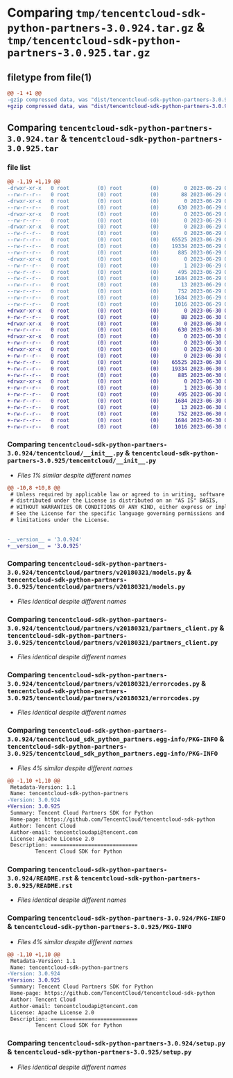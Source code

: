 # Comparing `tmp/tencentcloud-sdk-python-partners-3.0.924.tar.gz` & `tmp/tencentcloud-sdk-python-partners-3.0.925.tar.gz`

## filetype from file(1)

```diff
@@ -1 +1 @@
-gzip compressed data, was "dist/tencentcloud-sdk-python-partners-3.0.924.tar", last modified: Thu Jun 29 00:39:39 2023, max compression
+gzip compressed data, was "dist/tencentcloud-sdk-python-partners-3.0.925.tar", last modified: Fri Jun 30 02:19:16 2023, max compression
```

## Comparing `tencentcloud-sdk-python-partners-3.0.924.tar` & `tencentcloud-sdk-python-partners-3.0.925.tar`

### file list

```diff
@@ -1,19 +1,19 @@
-drwxr-xr-x   0 root         (0) root         (0)        0 2023-06-29 00:39:39.000000 tencentcloud-sdk-python-partners-3.0.924/
--rw-r--r--   0 root         (0) root         (0)       88 2023-06-29 00:39:39.000000 tencentcloud-sdk-python-partners-3.0.924/setup.cfg
-drwxr-xr-x   0 root         (0) root         (0)        0 2023-06-29 00:39:39.000000 tencentcloud-sdk-python-partners-3.0.924/tencentcloud/
--rw-r--r--   0 root         (0) root         (0)      630 2023-06-29 00:39:39.000000 tencentcloud-sdk-python-partners-3.0.924/tencentcloud/__init__.py
-drwxr-xr-x   0 root         (0) root         (0)        0 2023-06-29 00:39:39.000000 tencentcloud-sdk-python-partners-3.0.924/tencentcloud/partners/
--rw-r--r--   0 root         (0) root         (0)        0 2023-06-29 00:39:39.000000 tencentcloud-sdk-python-partners-3.0.924/tencentcloud/partners/__init__.py
-drwxr-xr-x   0 root         (0) root         (0)        0 2023-06-29 00:39:39.000000 tencentcloud-sdk-python-partners-3.0.924/tencentcloud/partners/v20180321/
--rw-r--r--   0 root         (0) root         (0)        0 2023-06-29 00:39:39.000000 tencentcloud-sdk-python-partners-3.0.924/tencentcloud/partners/v20180321/__init__.py
--rw-r--r--   0 root         (0) root         (0)    65525 2023-06-29 00:39:39.000000 tencentcloud-sdk-python-partners-3.0.924/tencentcloud/partners/v20180321/models.py
--rw-r--r--   0 root         (0) root         (0)    19334 2023-06-29 00:39:39.000000 tencentcloud-sdk-python-partners-3.0.924/tencentcloud/partners/v20180321/partners_client.py
--rw-r--r--   0 root         (0) root         (0)      885 2023-06-29 00:39:39.000000 tencentcloud-sdk-python-partners-3.0.924/tencentcloud/partners/v20180321/errorcodes.py
-drwxr-xr-x   0 root         (0) root         (0)        0 2023-06-29 00:39:39.000000 tencentcloud-sdk-python-partners-3.0.924/tencentcloud_sdk_python_partners.egg-info/
--rw-r--r--   0 root         (0) root         (0)        1 2023-06-29 00:39:39.000000 tencentcloud-sdk-python-partners-3.0.924/tencentcloud_sdk_python_partners.egg-info/dependency_links.txt
--rw-r--r--   0 root         (0) root         (0)      495 2023-06-29 00:39:39.000000 tencentcloud-sdk-python-partners-3.0.924/tencentcloud_sdk_python_partners.egg-info/SOURCES.txt
--rw-r--r--   0 root         (0) root         (0)     1684 2023-06-29 00:39:39.000000 tencentcloud-sdk-python-partners-3.0.924/tencentcloud_sdk_python_partners.egg-info/PKG-INFO
--rw-r--r--   0 root         (0) root         (0)       13 2023-06-29 00:39:39.000000 tencentcloud-sdk-python-partners-3.0.924/tencentcloud_sdk_python_partners.egg-info/top_level.txt
--rw-r--r--   0 root         (0) root         (0)      752 2023-06-29 00:39:39.000000 tencentcloud-sdk-python-partners-3.0.924/README.rst
--rw-r--r--   0 root         (0) root         (0)     1684 2023-06-29 00:39:39.000000 tencentcloud-sdk-python-partners-3.0.924/PKG-INFO
--rw-r--r--   0 root         (0) root         (0)     1016 2023-06-29 00:39:39.000000 tencentcloud-sdk-python-partners-3.0.924/setup.py
+drwxr-xr-x   0 root         (0) root         (0)        0 2023-06-30 02:19:16.000000 tencentcloud-sdk-python-partners-3.0.925/
+-rw-r--r--   0 root         (0) root         (0)       88 2023-06-30 02:19:16.000000 tencentcloud-sdk-python-partners-3.0.925/setup.cfg
+drwxr-xr-x   0 root         (0) root         (0)        0 2023-06-30 02:19:16.000000 tencentcloud-sdk-python-partners-3.0.925/tencentcloud/
+-rw-r--r--   0 root         (0) root         (0)      630 2023-06-30 02:19:16.000000 tencentcloud-sdk-python-partners-3.0.925/tencentcloud/__init__.py
+drwxr-xr-x   0 root         (0) root         (0)        0 2023-06-30 02:19:16.000000 tencentcloud-sdk-python-partners-3.0.925/tencentcloud/partners/
+-rw-r--r--   0 root         (0) root         (0)        0 2023-06-30 02:19:16.000000 tencentcloud-sdk-python-partners-3.0.925/tencentcloud/partners/__init__.py
+drwxr-xr-x   0 root         (0) root         (0)        0 2023-06-30 02:19:16.000000 tencentcloud-sdk-python-partners-3.0.925/tencentcloud/partners/v20180321/
+-rw-r--r--   0 root         (0) root         (0)        0 2023-06-30 02:19:16.000000 tencentcloud-sdk-python-partners-3.0.925/tencentcloud/partners/v20180321/__init__.py
+-rw-r--r--   0 root         (0) root         (0)    65525 2023-06-30 02:19:16.000000 tencentcloud-sdk-python-partners-3.0.925/tencentcloud/partners/v20180321/models.py
+-rw-r--r--   0 root         (0) root         (0)    19334 2023-06-30 02:19:16.000000 tencentcloud-sdk-python-partners-3.0.925/tencentcloud/partners/v20180321/partners_client.py
+-rw-r--r--   0 root         (0) root         (0)      885 2023-06-30 02:19:16.000000 tencentcloud-sdk-python-partners-3.0.925/tencentcloud/partners/v20180321/errorcodes.py
+drwxr-xr-x   0 root         (0) root         (0)        0 2023-06-30 02:19:16.000000 tencentcloud-sdk-python-partners-3.0.925/tencentcloud_sdk_python_partners.egg-info/
+-rw-r--r--   0 root         (0) root         (0)        1 2023-06-30 02:19:16.000000 tencentcloud-sdk-python-partners-3.0.925/tencentcloud_sdk_python_partners.egg-info/dependency_links.txt
+-rw-r--r--   0 root         (0) root         (0)      495 2023-06-30 02:19:16.000000 tencentcloud-sdk-python-partners-3.0.925/tencentcloud_sdk_python_partners.egg-info/SOURCES.txt
+-rw-r--r--   0 root         (0) root         (0)     1684 2023-06-30 02:19:16.000000 tencentcloud-sdk-python-partners-3.0.925/tencentcloud_sdk_python_partners.egg-info/PKG-INFO
+-rw-r--r--   0 root         (0) root         (0)       13 2023-06-30 02:19:16.000000 tencentcloud-sdk-python-partners-3.0.925/tencentcloud_sdk_python_partners.egg-info/top_level.txt
+-rw-r--r--   0 root         (0) root         (0)      752 2023-06-30 02:19:16.000000 tencentcloud-sdk-python-partners-3.0.925/README.rst
+-rw-r--r--   0 root         (0) root         (0)     1684 2023-06-30 02:19:16.000000 tencentcloud-sdk-python-partners-3.0.925/PKG-INFO
+-rw-r--r--   0 root         (0) root         (0)     1016 2023-06-30 02:19:16.000000 tencentcloud-sdk-python-partners-3.0.925/setup.py
```

### Comparing `tencentcloud-sdk-python-partners-3.0.924/tencentcloud/__init__.py` & `tencentcloud-sdk-python-partners-3.0.925/tencentcloud/__init__.py`

 * *Files 1% similar despite different names*

```diff
@@ -10,8 +10,8 @@
 # Unless required by applicable law or agreed to in writing, software
 # distributed under the License is distributed on an "AS IS" BASIS,
 # WITHOUT WARRANTIES OR CONDITIONS OF ANY KIND, either express or implied.
 # See the License for the specific language governing permissions and
 # limitations under the License.
 
 
-__version__ = '3.0.924'
+__version__ = '3.0.925'
```

### Comparing `tencentcloud-sdk-python-partners-3.0.924/tencentcloud/partners/v20180321/models.py` & `tencentcloud-sdk-python-partners-3.0.925/tencentcloud/partners/v20180321/models.py`

 * *Files identical despite different names*

### Comparing `tencentcloud-sdk-python-partners-3.0.924/tencentcloud/partners/v20180321/partners_client.py` & `tencentcloud-sdk-python-partners-3.0.925/tencentcloud/partners/v20180321/partners_client.py`

 * *Files identical despite different names*

### Comparing `tencentcloud-sdk-python-partners-3.0.924/tencentcloud/partners/v20180321/errorcodes.py` & `tencentcloud-sdk-python-partners-3.0.925/tencentcloud/partners/v20180321/errorcodes.py`

 * *Files identical despite different names*

### Comparing `tencentcloud-sdk-python-partners-3.0.924/tencentcloud_sdk_python_partners.egg-info/PKG-INFO` & `tencentcloud-sdk-python-partners-3.0.925/tencentcloud_sdk_python_partners.egg-info/PKG-INFO`

 * *Files 4% similar despite different names*

```diff
@@ -1,10 +1,10 @@
 Metadata-Version: 1.1
 Name: tencentcloud-sdk-python-partners
-Version: 3.0.924
+Version: 3.0.925
 Summary: Tencent Cloud Partners SDK for Python
 Home-page: https://github.com/TencentCloud/tencentcloud-sdk-python
 Author: Tencent Cloud
 Author-email: tencentcloudapi@tencent.com
 License: Apache License 2.0
 Description: ============================
         Tencent Cloud SDK for Python
```

### Comparing `tencentcloud-sdk-python-partners-3.0.924/README.rst` & `tencentcloud-sdk-python-partners-3.0.925/README.rst`

 * *Files identical despite different names*

### Comparing `tencentcloud-sdk-python-partners-3.0.924/PKG-INFO` & `tencentcloud-sdk-python-partners-3.0.925/PKG-INFO`

 * *Files 4% similar despite different names*

```diff
@@ -1,10 +1,10 @@
 Metadata-Version: 1.1
 Name: tencentcloud-sdk-python-partners
-Version: 3.0.924
+Version: 3.0.925
 Summary: Tencent Cloud Partners SDK for Python
 Home-page: https://github.com/TencentCloud/tencentcloud-sdk-python
 Author: Tencent Cloud
 Author-email: tencentcloudapi@tencent.com
 License: Apache License 2.0
 Description: ============================
         Tencent Cloud SDK for Python
```

### Comparing `tencentcloud-sdk-python-partners-3.0.924/setup.py` & `tencentcloud-sdk-python-partners-3.0.925/setup.py`

 * *Files identical despite different names*

